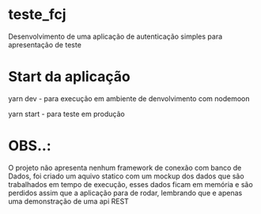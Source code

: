 # teste_fcj
Desenvolvimento de uma aplicação de autenticação simples para apresentação de teste 

# Start da aplicação 
<p>yarn dev - para execução em ambiente de denvolvimento com nodemoon</p>
<p>yarn start - para teste em produção</p>

# OBS..:
O projeto não apresenta nenhum framework de conexão com banco de Dados, foi criado um aquivo statico com um mockup dos dados que são trabalhados em tempo de execução, esses dados ficam em memória e são perdidos assim que a aplicação para de rodar, lembrando que e apenas uma demonstração de uma api REST
